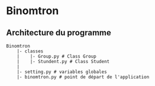 # Binomtron

## Architecture du programme

```
Binomtron
    |- classes
    |    |- Group.py # Class Group
    |    |- Stundent.py # Class Student 
    |
    |- setting.py # variables globales 
    |- binomtron.py # point de départ de l'application 
```

